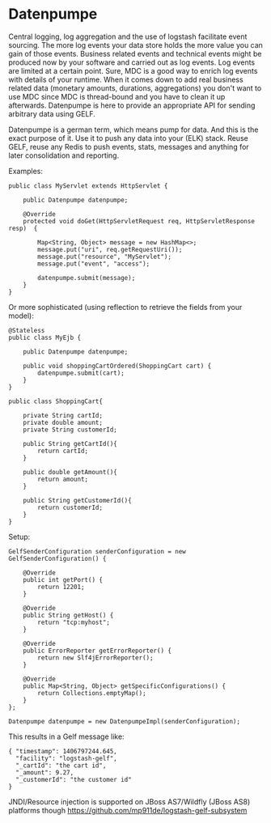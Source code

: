 # Datenpumpe

Central logging, log aggregation and the use of logstash facilitate event sourcing. The more log events your data store holds the
more value you can gain of those events. Business related events and technical events might be produced now by your software and carried
out as log events. Log events are limited at a certain point. Sure, MDC is a good way to enrich log events with details of your runtime.
When it comes down to add real business related data (monetary amounts, durations, aggregations) you don't want to use MDC
since MDC is thread-bound and you have to clean it up afterwards. Datenpumpe is here to provide an appropriate API for
sending arbitrary data using GELF.

Datenpumpe is a german term, which means pump for data. And this is the exact purpose of it.
Use it to push any data into your (ELK) stack. Reuse GELF, reuse any Redis to push events, stats, messages and anything
for later consolidation and reporting.

Examples:

    public class MyServlet extends HttpServlet {

        public Datenpumpe datenpumpe;

        @Override
        protected void doGet(HttpServletRequest req, HttpServletResponse resp)  {

            Map<String, Object> message = new HashMap<>;
            message.put("uri", req.getRequestUri());
            message.put("resource", "MyServlet");
            message.put("event", "access");

            datenpumpe.submit(message);
        }
    }

Or more sophisticated (using reflection to retrieve the fields from your model):

    @Stateless
    public class MyEjb {

        public Datenpumpe datenpumpe;

        public void shoppingCartOrdered(ShoppingCart cart) {
            datenpumpe.submit(cart);
        }
    }

    public class ShoppingCart{

        private String cartId;
        private double amount;
        private String customerId;

        public String getCartId(){
            return cartId;
        }

        public double getAmount(){
            return amount;
        }

        public String getCustomerId(){
            return customerId;
        }
    }

Setup:

    GelfSenderConfiguration senderConfiguration = new GelfSenderConfiguration() {
    
        @Override
        public int getPort() {
            return 12201;
        }
    
        @Override
        public String getHost() {
            return "tcp:myhost";
        }
    
        @Override
        public ErrorReporter getErrorReporter() {
            return new Slf4jErrorReporter();
        }
    
        @Override
        public Map<String, Object> getSpecificConfigurations() {
            return Collections.emptyMap();
        }
    };

    Datenpumpe datenpumpe = new DatenpumpeImpl(senderConfiguration);

This results in a Gelf message like:

    { "timestamp": 1406797244.645,
      "facility": "logstash-gelf",
      "_cartId": "the cart id",
      "_amount": 9.27,
      "_customerId": "the customer id"
    }

JNDI/Resource injection is supported on JBoss AS7/Wildfly (JBoss AS8) platforms though https://github.com/mp911de/logstash-gelf-subsystem
